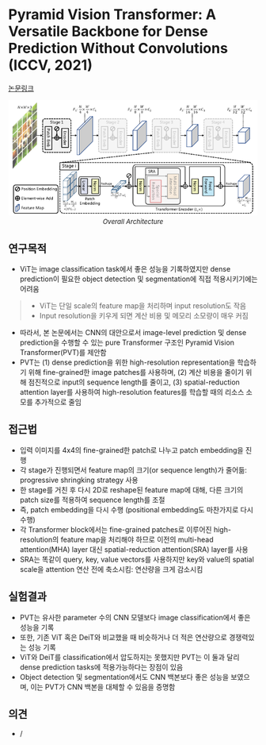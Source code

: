 # Pyramid Vision Transformer: A Versatile Backbone for Dense Prediction Without Convolutions (ICCV, 2021)

[논문링크](https://openaccess.thecvf.com/content/ICCV2021/html/Wang_Pyramid_Vision_Transformer_A_Versatile_Backbone_for_Dense_Prediction_Without_ICCV_2021_paper.html)

<p align="center">
    <img width="600" alt='fig1' src="./img/01_34_01.png?raw=true"></br>
    <em><font size=2>Overall Architecture</font></em>
</p>

## 연구목적
- ViT는 image classification task에서 좋은 성능을 기록하였지만 dense prediction이 필요한 object detection 및 segmentation에 직접 적용시키기에는 어려움
> - ViT는 단일 scale의 feature map을 처리하며 input resolution도 작음
> - Input resolution을 키우게 되면 계산 비용 및 메모리 소모량이 매우 커짐
- 따라서, 본 논문에서는 CNN의 대안으로서 image-level prediction 및 dense prediction을 수행할 수 있는 pure Transformer 구조인 Pyramid Vision Transformer(PVT)를 제안함
- PVT는 (1) dense prediction을 위한 high-resolution representation을 학습하기 위해 fine-grained한 image patches를 사용하며, (2) 계산 비용을 줄이기 위해 점진적으로 input의 sequence length를 줄이고, (3) spatial-reduction attention layer를 사용하여 high-resolution features를 학습할 때의 리소스 소모를 추가적으로 줄임

## 접근법
- 입력 이미지를 4x4의 fine-grained한 patch로 나누고 patch embedding을 진행
- 각 stage가 진행되면서 feature map의 크기(or sequence length)가 줄어듦: progressive shringking strategy 사용
- 한 stage를 거친 후 다시 2D로 reshape된 feature map에 대해, 다른 크기의 patch size를 적용하여 sequence length를 조절
- 즉, patch embedding을 다시 수행 (positional embedding도 마찬가지로 다시 수행)
- 각 Transformer block에서는 fine-grained patches로 이루어진 high-resolution의 feature map을 처리해야 하므로 이전의 multi-head attention(MHA) layer 대신 spatial-reduction attention(SRA) layer를 사용
- SRA는 똑같이 query, key, value vectors를 사용하지만 key와 value의 spatial scale을 attention 연산 전에 축소시킴: 연산량을 크게 감소시킴

## 실험결과
- PVT는 유사한 parameter 수의 CNN 모델보다 image classification에서 좋은 성능을 기록
- 또한, 기존 ViT 혹은 DeiT와 비교했을 때 비슷하거나 더 적은 연산량으로 경쟁력있는 성능 기록
- ViT와 DeiT를 classification에서 압도하지는 못했지만 PVT는 이 둘과 달리 dense prediction tasks에 적용가능하다는 장점이 있음
- Object detection 및 segmentation에서도 CNN 백본보다 좋은 성능을 보였으며, 이는 PVT가 CNN 백본을 대체할 수 있음을 증명함

## 의견
- /